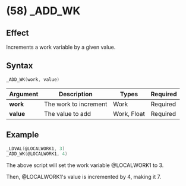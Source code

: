 # (58) _ADD_WK

## Effect

Increments a work variable by a given value.

## Syntax

```c
_ADD_WK(work, value)
```

| Argument | Description | Types | Required |
| - | - | - | - |
| **work** | The work to increment | Work | Required |
| **value** | The value to add | Work, Float | Required |

## Example

```c
_LDVAL(@LOCALWORK1, 3)
_ADD_WK(@LOCALWORK1, 4)
```

The above script will set the work variable @LOCALWORK1 to 3.

Then, @LOCALWORK1's value is incremented by 4, making it 7.
